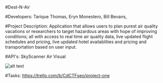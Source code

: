 #Dest-N-Air

#Developers:
  Tarique Thomas,
  Eryn Monestero,
  Bill Bevans,
  
#Project Description:
  Application that allows users to plan purest air quality vacations or researchers to target hazardous areas with hope of improving conditions; all with access to real time air quality data, live updated flight schedules and pricing, live updated hotel availablities and pricing and transportation based on user input. 
  
#API's:
  SkyScanner
  Air Visual
  
  ![alt text](https://user-images.githubusercontent.com/37785557/51724135-8c37fd80-2021-11e9-844a-62601c38e7ce.png "wire frame")
  
 #Tasks: https://trello.com/b/CdCTFseo/project-one
      
